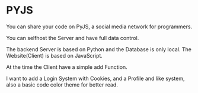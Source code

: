 # PYJS
You can share your code on PyJS, a social media network for programmers.

You can selfhost the Server and have full data control.

The backend Server is based on Python and the Database is only local. The Website(Client) is based on JavaScript.

At the time the Client have a simple add Function.

I want to add a Login System with Cookies, and a Profile and like system, also a basic code color theme for better read.
